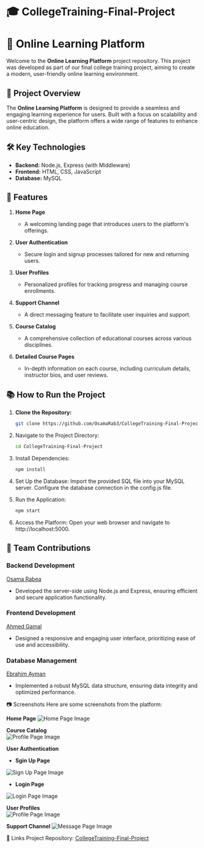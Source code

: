 # 🎓 CollegeTraining-Final-Project

# 🌟 Online Learning Platform

Welcome to the **Online Learning Platform** project repository. This project was developed as part of our final college training project, aiming to create a modern, user-friendly online learning environment.

## 🚀 Project Overview

The **Online Learning Platform** is designed to provide a seamless and engaging learning experience for users. Built with a focus on scalability and user-centric design, the platform offers a wide range of features to enhance online education.

## 🛠️ Key Technologies

- **Backend:** Node.js, Express (with Middleware)
- **Frontend:** HTML, CSS, JavaScript
- **Database:** MySQL

## 🎯 Features

1. **Home Page**
   - A welcoming landing page that introduces users to the platform's offerings.

2. **User Authentication**
   - Secure login and signup processes tailored for new and returning users.

3. **User Profiles**
   - Personalized profiles for tracking progress and managing course enrollments.

4. **Support Channel**
   - A direct messaging feature to facilitate user inquiries and support.

5. **Course Catalog**
   - A comprehensive collection of educational courses across various disciplines.

6. **Detailed Course Pages**
   - In-depth information on each course, including curriculum details, instructor bios, and user reviews.

## 📚 How to Run the Project

1. **Clone the Repository:**
   ```bash
   git clone https://github.com/OsamaRab3/CollegeTraining-Final-Project.git
2. Navigate to the Project Directory:
   ```bash
   cd CollegeTraining-Final-Project
3. Install Dependencies:
   ```bash
   npm install
4. Set Up the Database:
   Import the provided SQL file into your MySQL server.
   Configure the database connection in the config.js file.
   
6. Run the Application:
    ```bash
    npm start
7. Access the Platform:
   Open your web browser and navigate to http://localhost:5000.



## 👥 Team Contributions

### Backend Development
[Osama Rabea](https://github.com/OsamaRab3)  
- Developed the server-side using Node.js and Express, ensuring efficient and secure application functionality.

### Frontend Development
[Ahmed Gamal](https://github.com/Ahmed-Gamal-0)  
- Designed a responsive and engaging user interface, prioritizing ease of use and accessibility.

### Database Management
[Ebrahim Ayman](https://github.com/HemaX10)  
- Implemented a robust MySQL data structure, ensuring data integrity and optimized performance.


📷 Screenshots
Here are some screenshots from the platform:

**Home Page**
<img src="image/home.png" alt="Home Page Image"  /> 

**Course Catalog**  
<img src="image/course.png" alt="Profile Page Image" /> 

**User Authentication**  
   - **Sgin Up Page** 
<img src="image/signup.png" alt="Sign Up Page Image" />

   - **Login Page**
<img src="image/login.png" alt="Login Page Image" /> 

**User Profiles**  
<img src="image/profile.png" alt="Profile Page Image" /> 

**Support Channel** 
<img src="image/message.png" alt="Message Page Image" /> 


🔗 Links
Project Repository: [CollegeTraining-Final-Project](https://github.com/OsamaRab3/CollegeTraining-Final-Project)



